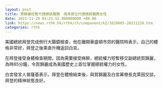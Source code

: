 ```yaml
---
layout: post
title: 賀錦麗短暫代理總統職務　成為首位代理總統職務女性
date: 2021-11-20 04:23:52.000000000 +08:00
link: https://news.rthk.hk/rthk/ch/component/k2/1620665-20211120.htm
categories: rthk
---
```


美國總統拜登完成例行大腸鏡檢查，他在離開華盛頓市郊的醫院時表示，自己的體格非常好，拜登之後乘直升機返回白宮。

在拜登接受身體檢查期間，因為需要接受麻醉，總統權力短暫移交副總統賀錦麗，為時85分鐘，令賀錦麗成為美國歷史上首位掌握總統權力的女性。

白宮發言人普薩基表示，拜登在體檢結束後，與賀錦麗及白宮幕僚長克萊因交談，拜登的精神狀態良好。
